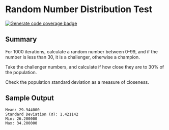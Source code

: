 # Random Number Distribution Test

[![Generate code coverage badge](https://github.com/mojotx/test_rand/actions/workflows/coverage.yaml/badge.svg?branch=main)](https://github.com/mojotx/test_rand/actions/workflows/coverage.yaml)

## Summary

For 1000 iterations, calculate a random number between 0-99, and if the
number is less than 30, it is a challenger, otherwise a champion.

Take the challenger numbers, and calculate if how close they are to 30%
of the population.

Check the population standard deviation as a measure of closeness.

## Sample Output

```text
Mean: 29.944000
Standard Deviation (σ): 1.421142
Min: 26.200000
Max: 34.200000
```

